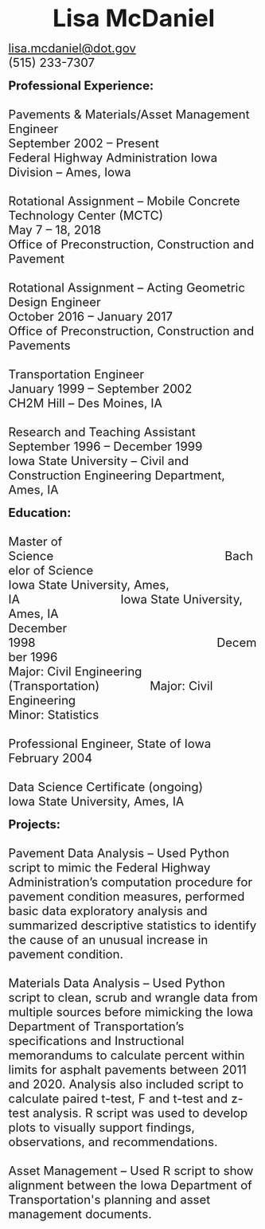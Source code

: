 <font size="8"> <center> **Lisa McDaniel** </center> </font> 
<br>
<font size="5">
lisa.mcdaniel@dot.gov  
(515) 233-7307</font>
<br><br>
<font size="5"> **Professional Experience:**  
<br>
Pavements & Materials/Asset Management Engineer  
September 2002 – Present  
Federal Highway Administration Iowa Division – Ames, Iowa
<br><br>
Rotational Assignment – Mobile Concrete Technology Center (MCTC)  
May 7 – 18, 2018  
Office of Preconstruction, Construction and Pavement
<br><br>
Rotational Assignment – Acting Geometric Design Engineer  
October 2016 – January 2017  
Office of Preconstruction, Construction and Pavements
<br><br>
Transportation Engineer  
January 1999 – September 2002  
CH2M Hill – Des Moines, IA
<br><br>
Research and Teaching Assistant  
September 1996 – December 1999  
Iowa State University – Civil and Construction Engineering Department, Ames, IA
</font>
<br><br>
<font size="5"> **Education:**
<br><br> 
Master of Science&nbsp;&nbsp;&nbsp;&nbsp;&nbsp;&nbsp;&nbsp;&nbsp;&nbsp;&nbsp;&nbsp;&nbsp;&nbsp;&nbsp;&nbsp;&nbsp;&nbsp;&nbsp;&nbsp;&nbsp;&nbsp;&nbsp;&nbsp;&nbsp;&nbsp;&nbsp;&nbsp;&nbsp;&nbsp;&nbsp;&nbsp;&nbsp;&nbsp;&nbsp;&nbsp;&nbsp;&nbsp;&nbsp;&nbsp;&nbsp;&nbsp;&nbsp;&nbsp;&nbsp;&nbsp;&nbsp;&nbsp;&nbsp;&nbsp;&nbsp;&nbsp;Bachelor of Science  
Iowa State University, Ames, IA&nbsp;&nbsp;&nbsp;&nbsp;&nbsp;&nbsp;&nbsp;&nbsp;&nbsp;&nbsp;&nbsp;&nbsp;&nbsp;&nbsp;&nbsp;&nbsp;&nbsp;&nbsp;&nbsp;&nbsp;&nbsp;&nbsp;&nbsp;&nbsp;&nbsp;&nbsp;&nbsp;&nbsp;&nbsp;&nbsp;Iowa State University, Ames, IA  
December 1998&nbsp;&nbsp;&nbsp;&nbsp;&nbsp;&nbsp;&nbsp;&nbsp;&nbsp;&nbsp;&nbsp;&nbsp;&nbsp;&nbsp;&nbsp;&nbsp;&nbsp;&nbsp;&nbsp;&nbsp;&nbsp;&nbsp;&nbsp;&nbsp;&nbsp;&nbsp;&nbsp;&nbsp;&nbsp;&nbsp;&nbsp;&nbsp;&nbsp;&nbsp;&nbsp;&nbsp;&nbsp;&nbsp;&nbsp;&nbsp;&nbsp;&nbsp;&nbsp;&nbsp;&nbsp;&nbsp;&nbsp;&nbsp;&nbsp;&nbsp;&nbsp;&nbsp;&nbsp;&nbsp;December 1996  
Major: Civil Engineering (Transportation)&nbsp;&nbsp;&nbsp;&nbsp;&nbsp;&nbsp;&nbsp;&nbsp;&nbsp;&nbsp;&nbsp;&nbsp;&nbsp;&nbsp;&nbsp;Major: Civil Engineering  
Minor: Statistics	
<br>
Professional Engineer, State of Iowa  
February 2004
<br>  
Data Science Certificate (ongoing)  
Iowa State University, Ames, IA
</font>  
<br>
<font size="5"> **Projects:**
<br><br>
Pavement Data Analysis – Used Python script to mimic the Federal Highway Administration’s computation procedure for pavement condition measures, performed basic data exploratory analysis and summarized descriptive statistics to identify the cause of an unusual increase in pavement condition.  
<br>
Materials Data Analysis – Used Python script to clean, scrub and wrangle data from multiple sources before mimicking the Iowa Department of Transportation’s specifications and Instructional memorandums to calculate percent within limits for asphalt pavements between 2011 and 2020.  Analysis also included script to calculate paired t-test, F and t-test and z-test analysis.  R script was used to develop plots to visually support findings, observations, and recommendations.  
<br>
Asset Management – Used R script to show alignment between the Iowa Department of Transportation's planning and asset management documents. 
</font>
